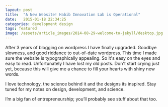 ```yaml
---
layout: post
title:  "A New Website! Habib Innovation Lab is Operational"
date:   2015-01-18 22:34:25
categories: development design
tags: featured
image: /assets/article_images/2014-08-29-welcome-to-jekyll/desktop.jpg
---
```

After 3 years of blogging on wordpress I have finally upgraded. Goodbye slowness, and good riddance to out-of-date wordpress. This time I made sure the website is typographically appealing. So it's easy on the eyes and easy to read.  Unfortunately I have lost my old posts. Don't start crying just yet, because this will give me a chance to fill your hearts with shiny new words.

I love technology, the science behind it and the designs its inspired. Stay tuned for my notes on design, development, and science.

I’m a big fan of entrepreneurship; you’ll probably see stuff about that too.
